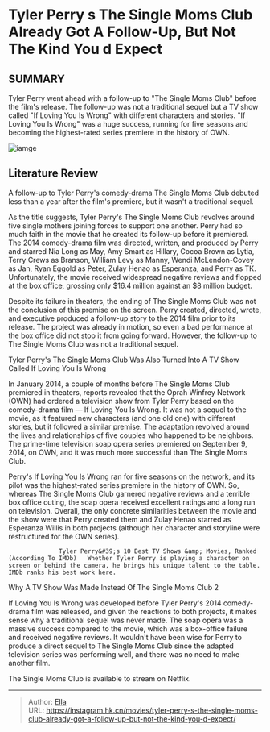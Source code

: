 # Tyler Perry s The Single Moms Club Already Got A Follow-Up, But Not The Kind You d Expect


## SUMMARY 



  Tyler Perry went ahead with a follow-up to &#34;The Single Moms Club&#34; before the film&#39;s release.   The follow-up was not a traditional sequel but a TV show called &#34;If Loving You Is Wrong&#34; with different characters and stories.   &#34;If Loving You Is Wrong&#34; was a huge success, running for five seasons and becoming the highest-rated series premiere in the history of OWN.  

![iamge](https://static1.srcdn.com/wordpress/wp-content/uploads/2024/01/nia-long-as-may-amy-smart-as-hillary-from-the-single-moms-club.jpg)

## Literature Review

A follow-up to Tyler Perry&#39;s comedy-drama The Single Moms Club debuted less than a year after the film&#39;s premiere, but it wasn&#39;t a traditional sequel.




As the title suggests, Tyler Perry&#39;s The Single Moms Club revolves around five single mothers joining forces to support one another. Perry had so much faith in the movie that he created its follow-up before it premiered. The 2014 comedy-drama film was directed, written, and produced by Perry and starred Nia Long as May, Amy Smart as Hillary, Cocoa Brown as Lytia, Terry Crews as Branson, William Levy as Manny, Wendi McLendon-Covey as Jan, Ryan Eggold as Peter, Zulay Henao as Esperanza, and Perry as TK. Unfortunately, the movie received widespread negative reviews and flopped at the box office, grossing only $16.4 million against an $8 million budget.




Despite its failure in theaters, the ending of The Single Moms Club was not the conclusion of this premise on the screen. Perry created, directed, wrote, and executive produced a follow-up story to the 2014 film prior to its release. The project was already in motion, so even a bad performance at the box office did not stop it from going forward. However, the follow-up to The Single Moms Club was not a traditional sequel.


 Tyler Perry&#39;s The Single Moms Club Was Also Turned Into A TV Show Called If Loving You Is Wrong 
          

In January 2014, a couple of months before The Single Moms Club premiered in theaters, reports revealed that the Oprah Winfrey Network (OWN) had ordered a television show from Tyler Perry based on the comedy-drama film — If Loving You Is Wrong. It was not a sequel to the movie, as it featured new characters (and one old one) with different stories, but it followed a similar premise. The adaptation revolved around the lives and relationships of five couples who happened to be neighbors. The prime-time television soap opera series premiered on September 9, 2014, on OWN, and it was much more successful than The Single Moms Club.




Perry&#39;s If Loving You Is Wrong ran for five seasons on the network, and its pilot was the highest-rated series premiere in the history of OWN. So, whereas The Single Moms Club garnered negative reviews and a terrible box office outing, the soap opera received excellent ratings and a long run on television. Overall, the only concrete similarities between the movie and the show were that Perry created them and Zulay Henao starred as Esperanza Willis in both projects (although her character and storyline were restructured for the OWN series).

                  Tyler Perry&#39;s 10 Best TV Shows &amp; Movies, Ranked (According To IMDb)   Whether Tyler Perry is playing a character on screen or behind the camera, he brings his unique talent to the table. IMDb ranks his best work here.   



 Why A TV Show Was Made Instead Of The Single Moms Club 2 
          




If Loving You Is Wrong was developed before Tyler Perry&#39;s 2014 comedy-drama film was released, and given the reactions to both projects, it makes sense why a traditional sequel was never made. The soap opera was a massive success compared to the movie, which was a box-office failure and received negative reviews. It wouldn&#39;t have been wise for Perry to produce a direct sequel to The Single Moms Club since the adapted television series was performing well, and there was no need to make another film.



The Single Moms Club is available to stream on Netflix.





---

> Author: [Ella](https://instagram.hk.cn/)  
> URL: https://instagram.hk.cn/movies/tyler-perry-s-the-single-moms-club-already-got-a-follow-up-but-not-the-kind-you-d-expect/  

